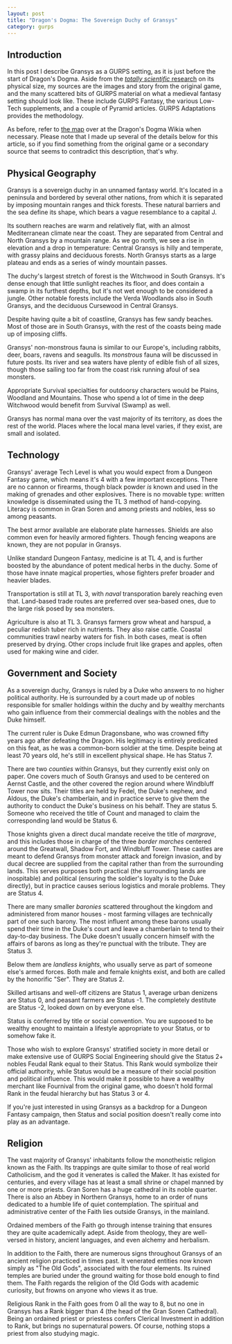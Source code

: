 ```yaml
---
layout: post
title: "Dragon's Dogma: The Sovereign Duchy of Gransys"
category: gurps
---
```


## Introduction

In this post I describe Gransys as a GURPS setting, as it is just before the
start of Dragon's Dogma. Aside from
the [_totally scientific_ research][previous-post] on its physical size, my
sources are the images and story from the original game, and the many scattered
bits of GURPS material on what a medieval fantasy setting should look
like. These include GURPS Fantasy, the various Low-Tech supplements, and a
couple of Pyramid articles. GURPS Adaptations provides the methodology.

As before, refer to [the map][map-link] over at the Dragon's Dogma Wikia when
necessary. Please note that I made up several of the details below for this
article, so if you find something from the original game or a secondary source
that seems to contradict this description, that's why.

## Physical Geography

Gransys is a sovereign duchy in an unnamed fantasy world. It's located in a
peninsula and bordered by several other nations, from which it is separated by
imposing mountain ranges and thick forests. These natural barriers and the sea
define its shape, which bears a vague resemblance to a capital J.

Its southern reaches are warm and relatively flat, with an almost Mediterranean
climate near the coast. They are separated from Central and North Gransys by a
mountain range. As we go north, we see a rise in elevation and a drop in
temperature: Central Gransys is hilly and temperate, with grassy plains and
deciduous forests. North Gransys starts as a large plateau and ends as a series
of windy mountain passes.

The duchy's largest stretch of forest is the Witchwood in South Gransys. It's
dense enough that little sunlight reaches its floor, and does contain a swamp in
its furthest depths, but it's not wet enough to be considered a jungle. Other
notable forests include the Verda Woodlands also in South Gransys, and the
deciduous Cursewood in Central Gransys.

Despite having quite a bit of coastline, Gransys has few sandy beaches. Most of
those are in South Gransys, with the rest of the coasts being made up of
imposing cliffs.

Gransys' non-monstrous fauna is similar to our Europe's, including rabbits,
deer, boars, ravens and seagulls. Its _monstrous_ fauna will be discussed in
future posts. Its river and sea waters have plenty of edible fish of all sizes,
though those sailing too far from the coast risk running afoul of sea monsters.

Appropriate Survival specialties for outdoorsy characters would be Plains,
Woodland and Mountains. Those who spend a lot of time in the deep Witchwood
would benefit from Survival (Swamp) as well.

Gransys has normal mana over the vast majority of its territory, as does the
rest of the world. Places where the local mana level varies, if they exist, are
small and isolated.

## Technology

Gransys' average Tech Level is what you would expect from a Dungeon Fantasy
game, which means it's 4 with a few important exceptions. There are no cannon or
firearms, though black powder _is_ known and used in the making of grenades and
other explosives. There is no movable type: written knowledge is disseminated
using the TL 3 method of hand-copying. Literacy is common in Gran Soren and
among priests and nobles, less so among peasants.

The best armor available are elaborate plate harnesses. Shields are also common
even for heavily armored fighters. Though fencing weapons are known, they are
not popular in Gransys.

Unlike standard Dungeon Fantasy, medicine is at TL 4, and is further boosted by
the abundance of potent medical herbs in the duchy. Some of those have innate
magical properties, whose fighters prefer broader and heavier blades.

Transportation is still at TL 3, with _naval_ transporation barely reaching even
that. Land-based trade routes are preferred over sea-based ones, due to the
large risk posed by sea monsters.

Agriculture is also at TL 3. Gransys farmers grow wheat and harspud, a peculiar
redish tuber rich in nutrients. They also raise cattle. Coastal communities
trawl nearby waters for fish. In both cases, meat is often preserved by
drying. Other crops include fruit like grapes and apples, often used for making
wine and cider.

## Government and Society

As a sovereign duchy, Gransys is ruled by a Duke who answers to no higher
political authority. He is surrounded by a court made up of nobles responsible
for smaller holdings within the duchy and by wealthy merchants who gain
influence from their commercial dealings with the nobles and the Duke himself.

The current ruler is Duke Edmun Dragonsbane, who was crowned fifty years ago
after defeating the Dragon. His legitimacy is entirely predicated on this feat,
as he was a common-born soldier at the time. Despite being at least 70 years
old, he's still in excellent physical shape. He has Status 7.

There are two _counties_ within Gransys, but they currently exist only on
paper. One covers much of South Gransys and used to be centered on Aernst
Castle, and the other covered the region around where Windbluff Tower now
sits. Their titles are held by Fedel, the Duke's nephew, and Aldous, the Duke's
chamberlain, and in practice serve to give them the authority to conduct the
Duke's business on his behalf. They are status 5. Someone who received the title
of Count and managed to claim the corresponding land would be Status 6.

Those knights given a direct ducal mandate receive the title of _margrave_, and
this includes those in charge of the three _border marches_ centered around the
Greatwall, Shadow Fort, and Windbluff Tower. These castles are meant to defend
Gransys from monster attack and foreign invasion, and by ducal decree are
supplied from the capital rather than from the surrounding lands. This serves
purposes both practical (the surrounding lands are inospitable) and political
(ensuring the soldier's loyalty is to the Duke directly), but in practice causes
serious logistics and morale problems. They are Status 4.

There are many smaller _baronies_ scattered throughout the kingdom and
administered from manor houses - most farming villages are technically part of
one such barony. The most influent among these barons usually spend their time
in the Duke's court and leave a chamberlain to tend to their day-to-day
business. The Duke doesn't usually concern himself with the affairs of barons as
long as they're punctual with the tribute. They are Status 3.

Below them are _landless knights_, who usually serve as part of someone else's
armed forces. Both male and female knights exist, and both are called by the
honorific "Ser". They are Status 2.

Skilled artisans and well-off citizens are Status 1, average urban denizens are
Status 0, and peasant farmers are Status -1. The completely destitute are Status
-2, looked down on by everyone else.

Status is conferred by title or social convention. You are supposed to be
wealthy enought to maintain a lifestyle appropriate to your Status, or to
somehow fake it.

Those who wish to explore Gransys' stratified society in more detail or make
extensive use of GURPS Social Engineering should give the Status 2+ nobles
Feudal Rank equal to their Status. This Rank would symbolize their official
authority, while Status would be a measure of their social position and
political influence. This would make it possible to have a wealthy merchant like
Fournival from the original game, who doesn't hold formal Rank in the feudal
hierarchy but has Status 3 or 4.

If you're just interested in using Gransys as a backdrop for a Dungeon Fantasy
campaign, then Status and social position doesn't really come into play as an
advantage.

## Religion

The vast majority of Gransys' inhabitants follow the monotheistic religion known
as the Faith. Its trappings are quite similar to those of real world
Catholicism, and the god it venerates is called the Maker. It has existed for
centuries, and every village has at least a small shrine or chapel manned by one
or more priests. Gran Soren has a huge cathedral in its noble quarter. There is
also an Abbey in Northern Gransys, home to an order of nuns dedicated to a
humble life of quiet contemplation. The spiritual and administrative center of
the Faith lies outside Gransys, in the mainland.

Ordained members of the Faith go through intense training that ensures they are
quite academically adept. Aside from theology, they are well-versed in history,
ancient languages, and even alchemy and herbalism.

In addition to the Faith, there are numerous signs throughout Gransys of an
ancient religion practiced in times past. It venerated entities now known simply
as "The Old Gods", associated with the four elements. Its ruined temples are
buried under the ground waiting for those bold enough to find them. The Faith
regards the religion of the Old Gods with academic curiosity, but frowns on
anyone who views it as true.

Religious Rank in the Faith goes from 0 all the way to 8, but no one in Gransys
has a Rank bigger than 4 (the head of the Gran Soren Cathedral). Being an
ordained priest or priestess confers Clerical Investment in addition to Rank,
but brings no supernatural powers. Of course, nothing stops a priest from also
studying magic.

[previous-post]: https://bira.github.io/octopus-carnival/gurps/2016/10/03/how-big-is-this-place.html
[map-link]: http://dragonsdogma.wikia.com/wiki/File:Gransys_map_large_w_labels.jpg
